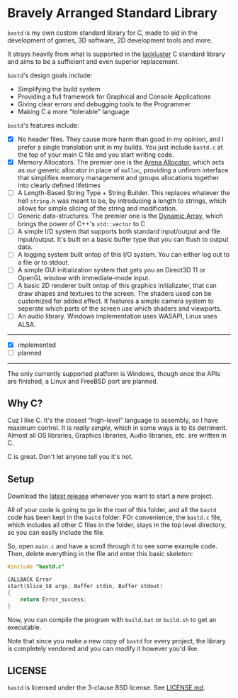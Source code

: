# Bravely Arranged Standard Library
`bastd` is my own custom standard library for C, made to aid in the development
of games, 3D software, 2D development tools and more.

It strays heavily from what is supported in the
[lackluster](https://nullprogram.com/blog/2023/02/11/) C standard library and
aims to be a sufficient and even superior replacement.

`bastd`'s design goals include:
- Simplifying the build system
- Providing a full framework for Graphical and Console Applications
- Giving clear errors and debugging tools to the Programmer
- Making C a more "tolerable" language

`bastd`'s features include:
- [x] No header files. They cause more harm than good in my opinion, and I prefer a
single translation unit in my builds. You just include `bastd.c` at the top of
your main C file and you start writing code.
- [x] Memory Allocators. The premier one is the
[Arena Allocator](https://www.rfleury.com/p/untangling-lifetimes-the-arena-allocator),
which acts as our generic allocator in place of `malloc`, providing a unfirom
interface that simplifies memory management and groups allocations together
into clearly defined lifetimes
- [ ] A Length-Based String Type + String Builder. This replaces whatever the hell
`string.h` was meant to be, by introducing a length to strings, which allows
for simple slicing of the string and modification.
- [ ] Generic data-structures. The premier one is the
[Dynamic Array](https://dylanfalconer.com/articles/dynamic-arrays-in-c), which
brings the power of C++'s `std::vector` to C
- [ ] A simple I/O system that supports both standard input/output and file
input/output. It's built on a basic buffer type that you can flush to output
data.
- [ ] A logging system built ontop of this I/O system. You can either log out to
a file or to stdout.
- [ ] A simple GUI initialization system that gets you an Direct3D 11 or OpenGL
window with immediate-mode input.
- [ ] A basic 2D renderer built ontop of this graphics initializater, that can
draw shapes and textures to the screen. The shaders used can be customized for
added effect. It features a simple camera system to seperate which parts of
the screen use which shaders and viewports.
- [ ] An audio library. Windows implementation uses WASAPI, Linux uses ALSA.

---
- [x] implemented
- [ ] planned
---

The only currently supported platform is Windows, though once the APIs are
finished, a Linux and FreeBSD port are planned.

## Why C?
Cuz I like C. It's the closest "high-level" language to assembly, so I have
maximum control. It is *really simple*, which in some ways is to its detriment.
Almost all OS libraries, Graphics libraries, Audio libraries, etc. are written
in C.

C is great. Don't let anyone tell you it's not.

## Setup
Download the [latest release](https://github.com/midnadimple/bastd/releases/latest)
whenever you want to start a new project.

All of your code is going to go in the root of this folder, and all the `bastd`
code has been kept in the `bastd` folder. FOr convenience, the `bastd.c` file,
which includes all other C files in the folder, stays in the top level
directory, so you can easily include the file.

So, open `main.c` and have a scroll through it to see some example code. Then,
delete everything in the file and enter this basic skeleton:
```c
#include "bastd.c"

CALLBACK Error
start(Slice_S8 args, Buffer stdin, Buffer stdout)
{
	return Error_success;
}
```

Now, you can compile the program with `build.bat` or `build.sh` to get an
executable.

Note that since you make a new copy of `bastd` for every project, the library
is completely vendored and you can modify it however you'd like.

## LICENSE
`bastd` is licensed under the 3-clause BSD license. See [LICENSE.md](LICENSE.md).